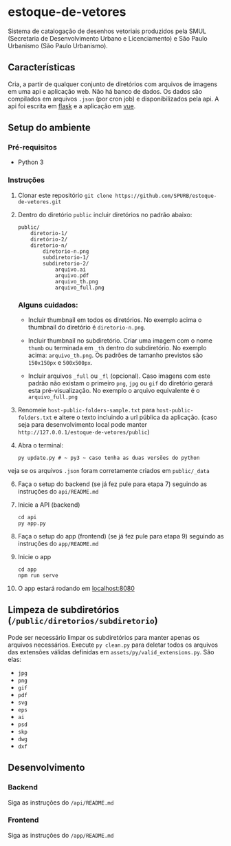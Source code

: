 # estoque-de-vetores
Sistema de catalogação de desenhos vetoriais produzidos pela SMUL (Secretaria de Desenvolvimento Urbano e Licenciamento) e São Paulo Urbanismo (São Paulo Urbanismo).

## Características
Cria, a partir de qualquer conjunto de diretórios com arquivos de imagens em uma api e aplicação web. 
Não há banco de dados. Os dados são compilados em arquivos `.json` (por cron job) e disponibilizados pela api. A api foi escrita em [flask](http://flask.pocoo.org/) e a aplicação em [vue](https://vuejs.org/).

## Setup do ambiente 

### Pré-requisitos
* Python 3

### Instruções
1. Clonar este repositório `git clone https://github.com/SPURB/estoque-de-vetores.git`

2. Dentro do diretório `public` incluir diretórios no padrão abaixo:

	```
	public/
		diretorio-1/
		diretório-2/
		diretorio-n/
			diretorio-n.png
			subdiretorio-1/
			subdiretorio-2/
				arquivo.ai
				arquivo.pdf
				arquivo_th.png
				arquivo_full.png
	```
	### Alguns cuidados:
	* Incluir thumbnail em todos os diretórios. No exemplo acima o thumbnail do diretório é  `diretorio-n.png`.

	* Incluir thumbnail no subdiretório. Criar uma imagem com o nome `thumb` ou terminada em `_th` dentro do subdiretório. No exemplo acima: `arquivo_th.png`. Os padrões de tamanho previstos são `150x150px` e `500x500px`.

	* Incluir arquivos `_full` ou `_fl` (opcional). Caso imagens com este padrão não existam o primeiro `png`, `jpg` ou `gif` do diretório gerará esta pré-visualização. No exemplo o arquivo equivalente é o `arquivo_full.png`

4. Renomeie `host-public-folders-sample.txt` para `host-public-folders.txt` e altere o texto incluindo a url pública da aplicação. (caso seja para desenvolvimento local pode manter `http://127.0.0.1/estoque-de-vetores/public`)

5. Abra o terminal:
	```
	py update.py # ~ py3 ~ caso tenha as duas versões do python
	```
veja se os arquivos `.json` foram corretamente criados em `public/_data`

6. Faça o setup do backend (se já fez pule para etapa 7) seguindo as instruções do `api/README.md`

7. Inicie a API (backend)
	```
	cd api
	py app.py
	```

8. Faça o setup do app (frontend) (se já fez pule para etapa 9) seguindo as instruções do `app/README.md`


9. Inicie o app
	```
	cd app
	npm run serve
	```
10. O app estará rodando em [localhost:8080](http:localhost:8080)

## Limpeza de subdiretórios (`/public/diretorios/subdiretorio`)
Pode ser necessário limpar os subdiretórios para manter apenas os arquivos necessários. Execute `py clean.py` para deletar todos os arquivos das extensões válidas definidas em `assets/py/valid_extensions.py`. São elas: 
 * `jpg`
 * `png`
 * `gif`
 * `pdf`
 * `svg`
 * `eps`
 * `ai`
 * `psd`
 * `skp`
 * `dwg`
 * `dxf`

## Desenvolvimento 

### Backend
Siga as instruções do `/api/README.md`

### Frontend
Siga as instruções do `/app/README.md`
